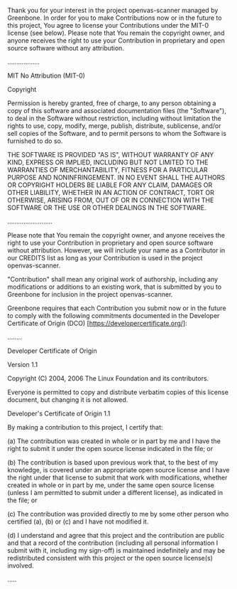 Thank you for your interest in the project openvas-scanner managed by Greenbone.
In order for you to make Contributions now or in the future to this
project, You agree to license your Contributions under the MIT-0 license (see below).
Please note that You remain the copyright owner, and anyone receives the right to
use your Contribution in proprietary and open source software without any
attribution.
 
..................
 
MIT No Attribution (MIT-0)
 
Copyright <YEAR> <COPYRIGHT HOLDER>
 
Permission is hereby granted, free of charge, to any person obtaining a copy of
this software and associated documentation files (the "Software"), to deal in
the Software without restriction, including without limitation the rights to
use, copy, modify, merge, publish, distribute, sublicense, and/or sell copies of
the Software, and to permit persons to whom the Software is furnished to do so.
 
THE SOFTWARE IS PROVIDED "AS IS", WITHOUT WARRANTY OF ANY KIND, EXPRESS OR
IMPLIED, INCLUDING BUT NOT LIMITED TO THE WARRANTIES OF MERCHANTABILITY, FITNESS
FOR A PARTICULAR PURPOSE AND NONINFRINGEMENT. IN NO EVENT SHALL THE AUTHORS OR
COPYRIGHT HOLDERS BE LIABLE FOR ANY CLAIM, DAMAGES OR OTHER LIABILITY, WHETHER
IN AN ACTION OF CONTRACT, TORT OR OTHERWISE, ARISING FROM, OUT OF OR IN
CONNECTION WITH THE SOFTWARE OR THE USE OR OTHER DEALINGS IN THE SOFTWARE.
 
.........................
 
Please note that You remain the copyright owner, and anyone receives the
right to use your Contribution in proprietary and open source software
without attribution. However, we will include your name as a Contributor
in our CREDITS list as long as your Contribution is used in the project
openvas-scanner.
 
"Contribution" shall mean any original work of authorship, including any
modifications or additions to an existing work, that is submitted by you
to Greenbone for inclusion in the project openvas-scanner.
 
Greenbone requires that each Contribution you submit now or in the
future to comply with the following commitments documented in the
Developer Certificate of Origin (DCO) [https://developercertificate.org/]:
 
........
 
Developer Certificate of Origin
 
Version 1.1
 
Copyright (C) 2004, 2006 The Linux Foundation and its contributors.
 
Everyone is permitted to copy and distribute verbatim copies of this
license document, but changing it is not allowed.
 
Developer's Certificate of Origin 1.1
 
By making a contribution to this project, I certify that:
 
(a) The contribution was created in whole or in part by me and I
   have the right to submit it under the open source license
   indicated in the file; or
 
(b) The contribution is based upon previous work that, to the best
   of my knowledge, is covered under an appropriate open source
   license and I have the right under that license to submit that
   work with modifications, whether created in whole or in part
   by me, under the same open source license (unless I am
   permitted to submit under a different license), as indicated
   in the file; or
 
(c) The contribution was provided directly to me by some other
   person who certified (a), (b) or (c) and I have not modified
   it.
 
(d) I understand and agree that this project and the contribution
   are public and that a record of the contribution (including all
   personal information I submit with it, including my sign-off) is
   maintained indefinitely and may be redistributed consistent with
   this project or the open source license(s) involved.
 
.....